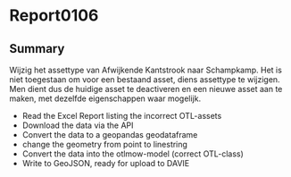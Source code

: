 # Report0106

## Summary
Wijzig het assettype van Afwijkende Kantstrook naar Schampkamp.
Het is niet toegestaan om voor een bestaand asset, diens assettype te wijzigen.
Men dient dus de huidige asset te deactiveren en een nieuwe asset aan te maken, met dezelfde eigenschappen waar mogelijk.

- Read the Excel Report listing the incorrect OTL-assets
- Download the data via the API
- Convert the data to a geopandas geodataframe
- change the geometry from point to linestring
- Convert the data into the otlmow-model (correct OTL-class)
- Write to GeoJSON, ready for upload to DAVIE